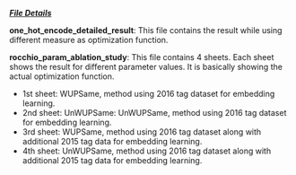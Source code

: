 ***<u>File Details</u>***


**one_hot_encode_detailed_result**:
   This file contains the result while using different measure as optimization function. 


**rocchio_param_ablation_study**:
   This file contains 4 sheets. Each sheet shows the result for different parameter values. It is basically showing the actual optimization function. 

   * 1st sheet: WUPSame, method using 2016 tag dataset for embedding learning.
   * 2nd sheet: UnWUPSame: UnWUPSame, method using 2016 tag dataset for embedding learning.
   * 3rd sheet: WUPSame, method using 2016 tag dataset along with additional 2015 tag data for embedding learning.
   * 4th sheet: UnWUPSame, method using 2016 tag dataset along with additional 2015 tag data for embedding learning.
